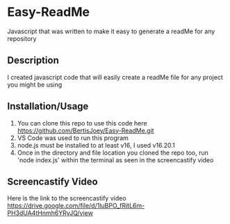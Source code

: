 # Easy-ReadMe
Javascript that was written to make it easy to generate a readMe for any repository

## Description
I created javascript code that will easily create a readMe file for any project you might be using

## Installation/Usage
1. You can clone this repo to use this code here https://github.com/BertisJoey/Easy-ReadMe.git
2. VS Code was used to run this program
3. node.js must be installed to at least v16, I used v16.20.1
4. Once in the directory and file location you cloned the repo too, run 'node index.js' within the terminal as seen in the screencastify video

## Screencastify Video
Here is the link to the screencastify video https://drive.google.com/file/d/1luBPO_fRitL6m-PH3dUA4tHnmh6YRyJQ/view

